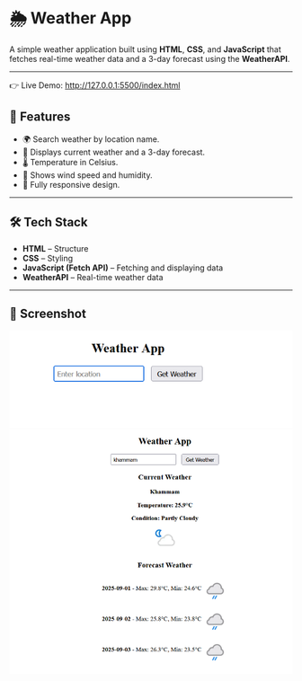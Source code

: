 # 🌦 Weather App

A simple weather application built using **HTML**, **CSS**, and **JavaScript** that fetches real-time weather data and a 3-day forecast using the **WeatherAPI**.

---
👉 Live Demo: http://127.0.0.1:5500/index.html

## 🚀 Features
- 🌍 Search weather by location name.
- 📅 Displays current weather and a 3-day forecast.
- 🌡 Temperature in Celsius.
- 💨 Shows wind speed and humidity.
- 📱 Fully responsive design.

---

## 🛠 Tech Stack
- **HTML** – Structure
- **CSS** – Styling
- **JavaScript (Fetch API)** – Fetching and displaying data
- **WeatherAPI** – Real-time weather data

---

## 📸 Screenshot
![alt text](<Screenshot1.png>)
![alt text](<Screenshot2.png>)